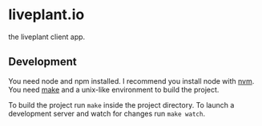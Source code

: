# liveplant.io

the liveplant client app.

## Development

You need node and npm installed. I recommend you install node with [nvm][]. You need [make][] and a unix-like environment to build the project. 

To build the project run `make` inside the project directory. To launch a development server and watch for changes run `make watch`.

[nvm]: https://github.com/creationix/nvm
[make]: https://www.gnu.org/software/make/
